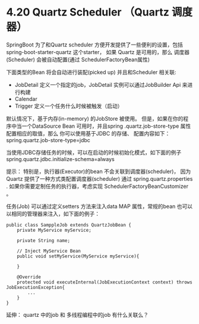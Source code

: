 # 4.20 Quartz Scheduler （Quartz 调度器）

SpringBoot 为了和Quartz scheduler 方便开发提供了一些便利的设置，包括 spring-boot-starter-quartz 这个starter， 如果 Quartz 是可用的，那么 调度器(Scheduler) 会被自动配置(通过 SchedulerFactoryBean属性)

下面类型的Bean 将会自动进行装配(picked up) 并且和Scheduler 相关联:

* JobDetail  定义一个指定的job，JobDetail 实例可以通过JobBuilder Api 来进行构建
* Calendar 
* Trigger 定义一个任务什么时候被触发（启动）

默认情况下，基于内存(in-memory) 的JobStore 被使用。 但是，如果在你的程序中当一个DataSource Bean 可用时，并且spring
.quartz.job-store-type 属性配置相应的取值，那么  你可以使用基于JDBC 的存储、
配置内容如下：
spring.quartz.job-store-type=jdbc

当使用JDBC存储任务的时候，可以在启动的时候初始化模式，如下面的例子
spring.quartz.jdbc.initialize-schema=always 

提示： 特别是，执行器(Executor)的bean 不会关联到调度器(scheduler)， 因为Quartz 提供了一种方式类配置调度器(scheduler) 通过 spring.quartz.properties . 如果你需要定制任务的执行器，考虑实现 SchedulerFactoryBeanCustomizer 。 

任务(Job) 可以通过定义setters 方法来注入data MAP 属性，常规的bean 也可以以相同的管理器来注入，如下面的例子：

    public class SamppleJob extends QuartzJobBean {
        private MyService myService;

        private String name;

        // Inject MyService Bean
        public void setMyService(MyService myService){

        }

        @Override
        protected void executeInternal(JobExecutionContext context) throws JobExecutionException{
            ...
        }
    }





延伸：
quartz 中的job 和 多线程编程中的job 有什么关联么？

